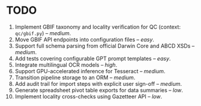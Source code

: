 # TODO

1. Implement GBIF taxonomy and locality verification for QC (context: `qc/gbif.py`) – _medium_.
2. Move GBIF API endpoints into configuration files – _easy_.
3. Support full schema parsing from official Darwin Core and ABCD XSDs – _medium_.
4. Add tests covering configurable GPT prompt templates – _easy_.
5. Integrate multilingual OCR models – _high_.
6. Support GPU-accelerated inference for Tesseract – _medium_.
7. Transition pipeline storage to an ORM – _medium_.
8. Add audit trail for import steps with explicit user sign-off – _medium_.
9. Generate spreadsheet pivot table exports for data summaries – _low_.
10. Implement locality cross-checks using Gazetteer API – _low_.
